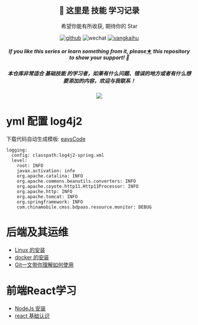 <h2 align="center">👋 这里是 技能 学习记录</h2>
<p align="center">希望你能有所收获, 期待你的 Star </p>
<p align="center">
  <a href="https://github.com/Hashmite"><img src="https://img.shields.io/badge/GitHub-ff79c6" alt="github"></a>
  <img src="https://img.shields.io/badge/weChat-Ljc--10c-blue" alt="wechat">
  <a href=""><img src="https://img.shields.io/badge/juejin-brightgreen" alt="yangkaihu"></a>
</p>

<h5><p align="center"><i>If you like this series or learn something from it, please<a href="https://github.com/Hashmite/Notes">★</a> this repository to show your support! 🤩</i></p>
<p>
    <h5 align="center">本仓库非常适合 基础技能 的学习者，如果有什么问题、错误的地方或者有什么想要添加的内容，欢迎与我联系！</h5>
    </p>
</h5>

<p align="center"><a href="https://github.com/Hashmite/Notes"><img src="https://ljcimg.oss-cn-beijing.aliyuncs.com/img/reactjs.jpg"></img></a></p>


# yml 配置 log4j2

下载代码自动生成模板: [eaysCode](https://github.com/Hashmite/Notes/archive/refs/heads/master.zip)
```
logging:
  config: classpath:log4j2-spring.xml
  level:
    root: INFO
    javax.activation: info
    org.apache.catalina: INFO
    org.apache.commons.beanutils.converters: INFO
    org.apache.coyote.http11.Http11Processor: INFO
    org.apache.http: INFO
    org.apache.tomcat: INFO
    org.springframework: INFO
    com.chinamobile.cmss.bdpaas.resource.monitor: DEBUG
  ```

#  后端及其运维

- [Linux 的安装](https://github.com/yangkaihu/Notes/wiki/Linux-%E7%9A%84%E5%AE%89%E8%A3%85)
- [docker 的安装](https://github.com/yangkaihu/Notes/wiki/docker--%E7%9A%84%E5%AE%89%E8%A3%85)
- [Git一文带你理解如何使用](https://github.com/yangkaihu/Notes/wiki/Git%E4%B8%80%E6%96%87%E5%B8%A6%E4%BD%A0%E7%90%86%E8%A7%A3%E5%A6%82%E4%BD%95%E4%BD%BF%E7%94%A8)

#  前端React学习
- [NodeJs 安装](https://github.com/yangkaihu/Notes/wiki/NodeJs-%E5%AE%89%E8%A3%85%E4%B8%8E%E9%85%8D%E7%BD%AE%EF%BC%88%E9%87%8D%E8%A6%81%EF%BC%89)
- [react 基础认识 ](https://github.com/Hashmite/Notes/wiki/React--%E5%9F%BA%E6%9C%AC%E8%AE%A4%E8%AF%86)
                                                                          








